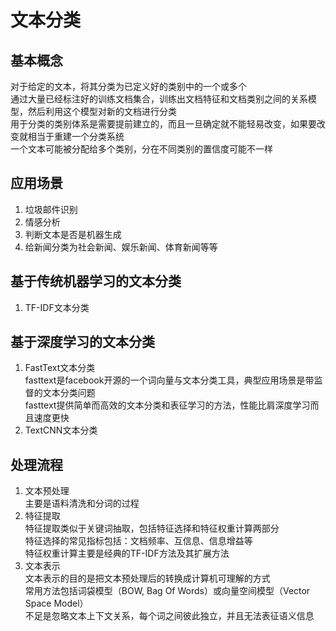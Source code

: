 # 文本分类

## 基本概念
对于给定的文本，将其分类为已定义好的类别中的一个或多个  
通过大量已经标注好的训练文档集合，训练出文档特征和文档类别之间的关系模型，然后利用这个模型对新的文档进行分类  
用于分类的类别体系是需要提前建立的，而且一旦确定就不能轻易改变，如果要改变就相当于重建一个分类系统  
一个文本可能被分配给多个类别，分在不同类别的置信度可能不一样  

## 应用场景
1. 垃圾邮件识别  
2. 情感分析  
3. 判断文本是否是机器生成  
4. 给新闻分类为社会新闻、娱乐新闻、体育新闻等等  

## 基于传统机器学习的文本分类  
1. TF-IDF文本分类  

## 基于深度学习的文本分类
1. FastText文本分类  
fasttext是facebook开源的一个词向量与文本分类工具，典型应用场景是带监督的文本分类问题  
fasttext提供简单而高效的文本分类和表征学习的方法，性能比肩深度学习而且速度更快  
2. TextCNN文本分类  


## 处理流程
1. 文本预处理  
主要是语料清洗和分词的过程  
2. 特征提取  
特征提取类似于关键词抽取，包括特征选择和特征权重计算两部分  
特征选择的常见指标包括：文档频率、互信息、信息增益等  
特征权重计算主要是经典的TF-IDF方法及其扩展方法  
3. 文本表示  
文本表示的目的是把文本预处理后的转换成计算机可理解的方式  
常用方法包括词袋模型（BOW, Bag Of Words）或向量空间模型（Vector Space Model）  
不足是忽略文本上下文关系，每个词之间彼此独立，并且无法表征语义信息  